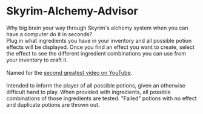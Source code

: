 # Skyrim-Alchemy-Advisor
Why big brain your way through Skyrim's alchemy system when you can have a computer do it in seconds?<br>
Plug in what ingredients you have in your inventory and all possible potion effects will be displayed.
Once you find an effect you want to create, select the effect to see the different ingredient combinations
you can use from your inventory to craft it.<br>
<br>
Named for the <a href="https://www.youtube.com/watch?v=R_FQU4KzN7A">second greatest video on YouTube</a>.<br>
<br>
Intended to inform the player of all possible potions, given an otherwise difficult hand to play. When provided with ingredients,
all possible combinations of those ingredients are tested. "Failed" potions with no effect and duplicate potions are thrown out.
